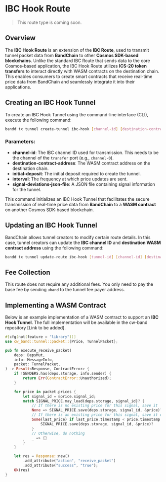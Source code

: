 # IBC Hook Route

> This route type is coming soon.

## Overview

The **IBC Hook Route** is an extension of the **IBC Route**, used to transmit tunnel packet data from **BandChain** to other **Cosmos SDK-based blockchains**. Unlike the standard IBC Route that sends data to the core Cosmos-based application, the IBC Hook Route utilizes **ICS-20 token transfers** to interact directly with WASM contracts on the destination chain. This enables consumers to create smart contracts that receive real-time price data from BandChain and seamlessly integrate it into their applications.

## Creating an IBC Hook Tunnel

To create an IBC Hook Tunnel using the command-line interface (CLI), execute the following command:

```bash
bandd tx tunnel create-tunnel ibc-hook [channel-id] [destination-contract-address] [initial-deposit] [interval] [signal-deviations-json-file]
```

### Parameters:

- **channel-id**: The IBC channel ID used for transmission. This needs to be the channel of the `transfer` port (e.g., `channel-0`).
- **destination-contract-address**: The WASM contract address on the destination chain.
- **initial-deposit**: The initial deposit required to create the tunnel.
- **interval**: The frequency at which price updates are sent.
- **signal-deviations-json-file**: A JSON file containing signal information for the tunnel.

This command initializes an IBC Hook Tunnel that facilitates the secure transmission of real-time price data from **BandChain** to a **WASM contract** on another Cosmos SDK-based blockchain.

## Updating an IBC Hook Tunnel

BandChain allows tunnel creators to modify certain route details. In this case, tunnel creators can update the **IBC channel ID** and **destination WASM contract address** using the following command:

```bash
bandd tx tunnel update-route ibc-hook [tunnel-id] [channel-id] [destination-contract-address]
```

## Fee Collection

This route does not require any additional fees. You only need to pay the base fee by sending `uband` to the tunnel fee payer address.

## Implementing a WASM Contract

Below is an example implementation of a WASM contract to support an **IBC Hook Tunnel**. The full implementation will be available in the cw-band repository [Link to be added].

```rust
#[cfg(not(feature = "library"))]
use cw_band::tunnel::packet::{Price, TunnelPacket};

pub fn execute_receive_packet(
    deps: DepsMut,
    info: MessageInfo,
    packet: TunnelPacket,
) -> Result<Response, ContractError> {
    if !SENDERS.has(deps.storage, info.sender) {
        return Err(ContractError::Unauthorized);
    }

    for price in packet.prices {
        let signal_id = &price.signal_id;
        match SIGNAL_PRICE.may_load(deps.storage, signal_id)? {
            // If there is no existing price for this signal, save it
            None => SIGNAL_PRICE.save(deps.storage, signal_id, &price)?,
            // If there is an existing price for this signal, save it only if it is newer
            Some(last_price) if last_price.timestamp < price.timestamp => {
                SIGNAL_PRICE.save(deps.storage, signal_id, &price)?
            }
            // Otherwise, do nothing
            _ => {}
        }
    }

    let res = Response::new()
        .add_attribute("action", "receive_packet")
        .add_attribute("success", "true");
    Ok(res)
}
```
